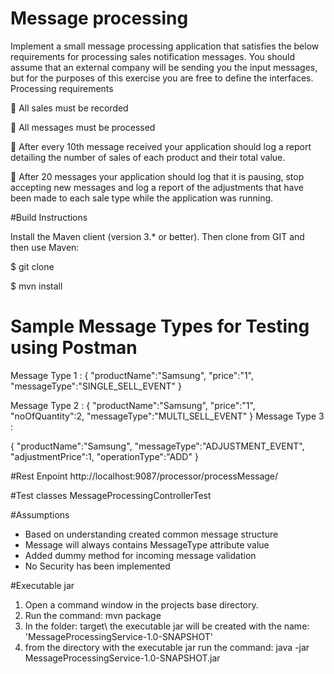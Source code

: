 # Message processing

Implement a small message processing application that satisfies the below requirements for
processing sales notification messages. You should assume that an external company will be sending
you the input messages, but for the purposes of this exercise you are free to define the interfaces.
Processing requirements

 All sales must be recorded

 All messages must be processed

 After every 10th message received your application should log a report detailing the number
of sales of each product and their total value.

 After 20 messages your application should log that it is pausing, stop accepting new
messages and log a report of the adjustments that have been made to each sale type while
the application was running.

#Build Instructions

Install the Maven client (version 3.* or better). Then clone from GIT and then use Maven:

$ git clone

$ mvn install


# Sample Message Types for Testing using Postman
Message Type 1 : 
{
	"productName":"Samsung",
    "price":"1",
    "messageType":"SINGLE_SELL_EVENT"
}

Message Type 2 : 
{
	"productName":"Samsung",
    "price":"1",
    "noOfQuantity":2,
    "messageType":"MULTI_SELL_EVENT"
}
Message Type 3 :
 
{
	"productName":"Samsung",
    "messageType":"ADJUSTMENT_EVENT",
    "adjustmentPrice":1,
    "operationType":"ADD"
}

#Rest Enpoint
http://localhost:9087/processor/processMessage/

#Test classes
MessageProcessingControllerTest

#Assumptions
- Based on understanding created common message structure 
- Message will always contains MessageType attribute value
- Added dummy method for incoming message validation 
- No Security has been implemented

#Executable jar

1. Open a command window in the projects base directory.
2. Run the command: mvn package
3. In the folder: target\ the executable jar will be created with the name: 'MessageProcessingService-1.0-SNAPSHOT'
4. from the directory with the executable jar run the command: java -jar MessageProcessingService-1.0-SNAPSHOT.jar

